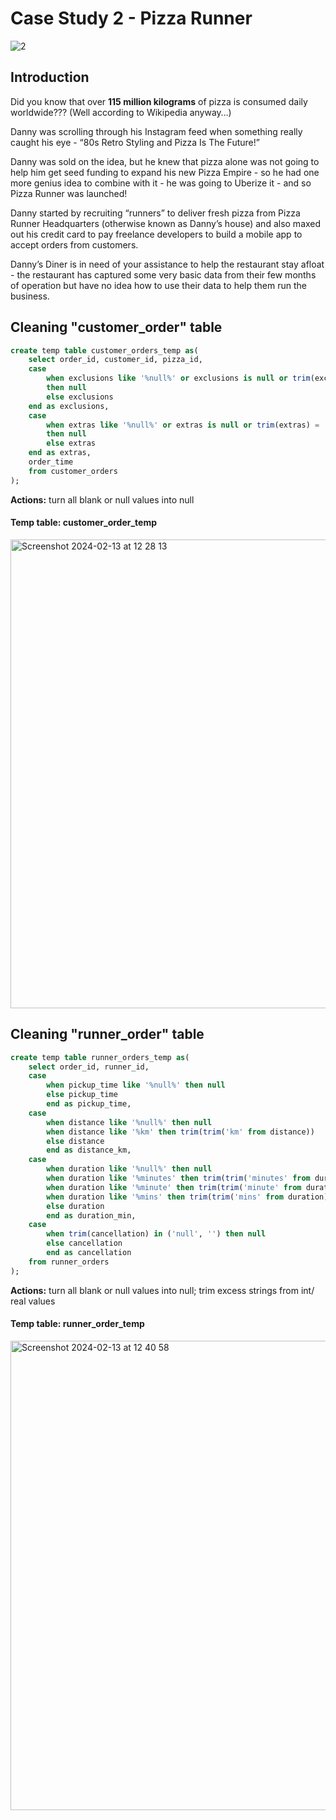 # Case Study 2 - Pizza Runner
![2](https://github.com/kevivuu/8-Week-SQL-Challenge/assets/155116890/98ed9fb4-b01e-4aa8-b47e-c16e6dd53e96)
## Introduction
Did you know that over **115 million kilograms** of pizza is consumed daily worldwide??? (Well according to Wikipedia anyway…)

Danny was scrolling through his Instagram feed when something really caught his eye - “80s Retro Styling and Pizza Is The Future!”

Danny was sold on the idea, but he knew that pizza alone was not going to help him get seed funding to expand his new Pizza Empire - so he had one more genius idea to combine with it - he was going to Uberize it - and so Pizza Runner was launched!

Danny started by recruiting “runners” to deliver fresh pizza from Pizza Runner Headquarters (otherwise known as Danny’s house) and also maxed out his credit card to pay freelance developers to build a mobile app to accept orders from customers.

Danny’s Diner is in need of your assistance to help the restaurant stay afloat - the restaurant has captured some very basic data from their few months of operation but have no idea how to use their data to help them run the business.

## Cleaning "customer_order" table
````sql
create temp table customer_orders_temp as(
	select order_id, customer_id, pizza_id,
	case
		when exclusions like '%null%' or exclusions is null or trim(exclusions) = ''
		then null
		else exclusions
	end as exclusions,
	case
		when extras like '%null%' or extras is null or trim(extras) = ''
		then null
		else extras
	end as extras,
	order_time
	from customer_orders
);
````
**Actions:** turn all blank or null values into null

#### Temp table: customer_order_temp
<img width="750" alt="Screenshot 2024-02-13 at 12 28 13" src="https://github.com/kevivuu/8-Week-SQL-Challenge/assets/155116890/04c7f691-2771-42c9-a60c-b27aaad029d4">

## Cleaning "runner_order" table
````sql
create temp table runner_orders_temp as(
	select order_id, runner_id,
	case
		when pickup_time like '%null%' then null
		else pickup_time
		end as pickup_time,
	case
		when distance like '%null%' then null
		when distance like '%km' then trim(trim('km' from distance))
		else distance
		end as distance_km,
	case
		when duration like '%null%' then null
		when duration like '%minutes' then trim(trim('minutes' from duration))
		when duration like '%minute' then trim(trim('minute' from duration))
		when duration like '%mins' then trim(trim('mins' from duration))
		else duration
		end as duration_min,
	case
		when trim(cancellation) in ('null', '') then null
		else cancellation
		end as cancellation
	from runner_orders
);
````
**Actions:** turn all blank or null values into null; trim excess strings from int/ real values

#### Temp table: runner_order_temp
<img width="751" alt="Screenshot 2024-02-13 at 12 40 58" src="https://github.com/kevivuu/8-Week-SQL-Challenge/assets/155116890/1da95acb-6a16-48c6-9060-1a656d4f2c1e">


